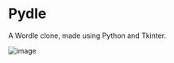 # Pydle
 A Wordle clone, made using Python and Tkinter.

![image](https://user-images.githubusercontent.com/83663539/207991788-93d2c621-ba5c-4815-92e9-a3a2a5d0dc7a.png)
